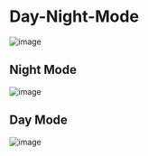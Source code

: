 # Day-Night-Mode
![image](https://user-images.githubusercontent.com/92621125/233043287-d006501d-8254-4ce9-ab10-f9711cd8f927.png)
## Night Mode
![image](https://user-images.githubusercontent.com/92621125/233043357-572c8542-e0a4-4f9d-9bdd-63d6257dc9bd.png)
## Day Mode
![image](https://user-images.githubusercontent.com/92621125/233043429-7c1ff7ae-295a-4c6c-8261-3835df38ac61.png)

